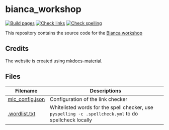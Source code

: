 # bianca_workshop

[![Build pages](https://github.com/UPPMAX/bianca_workshop/actions/workflows/gh.yaml/badge.svg?branch=main)](https://github.com/UPPMAX/bianca_workshop/actions/workflows/gh.yaml)
[![Check links](https://github.com/UPPMAX/bianca_workshop/actions/workflows/check_links.yaml/badge.svg?branch=main)](https://github.com/UPPMAX/bianca_workshop/actions/workflows/check_links.yaml)
[![Check spelling](https://github.com/UPPMAX/bianca_workshop/actions/workflows/check_spelling.yaml/badge.svg?branch=main)](https://github.com/UPPMAX/bianca_workshop/actions/workflows/check_spelling.yaml)

This repository contains the source code for the [Bianca workshop](https://uppmax.github.io/bianca_workshop/)

## Credits

The website is created using
[mkdocs-material](https://squidfunk.github.io/mkdocs-material). 

## Files

Filename                           |Descriptions
-----------------------------------|------------------------------------------------------------------------------------------------------
[mlc_config.json](mlc_config.json) |Configuration of the link checker
[.wordlist.txt](.wordlist.txt)     |Whitelisted words for the spell checker, use `pyspelling -c .spellcheck.yml` to do spellcheck locally
